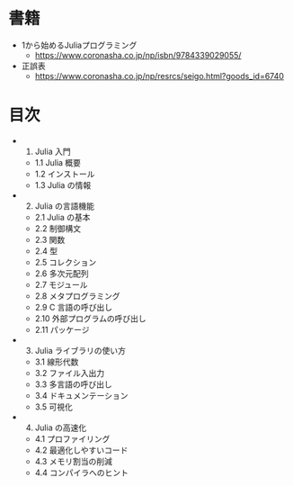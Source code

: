 # 書籍
- 1から始めるJuliaプログラミング
    - https://www.coronasha.co.jp/np/isbn/9784339029055/
- 正誤表
    - https://www.coronasha.co.jp/np/resrcs/seigo.html?goods_id=6740

# 目次
- 1. Julia 入門
    - 1.1 Julia 概要
    - 1.2 インストール
    - 1.3 Julia の情報
- 2. Julia の言語機能
    - 2.1 Julia の基本
    - 2.2 制御構文
    - 2.3 関数
    - 2.4 型
    - 2.5 コレクション
    - 2.6 多次元配列
    - 2.7 モジュール
    - 2.8 メタプログラミング
    - 2.9 C 言語の呼び出し
    - 2.10 外部プログラムの呼び出し
    - 2.11 パッケージ
- 3. Julia ライブラリの使い方
    - 3.1 線形代数
    - 3.2 ファイル入出力
    - 3.3 多言語の呼び出し
    - 3.4 ドキュメンテーション
    - 3.5 可視化
- 4. Julia の高速化
    - 4.1 プロファイリング
    - 4.2 最適化しやすいコード
    - 4.3 メモリ割当の削減
    - 4.4 コンパイラへのヒント
